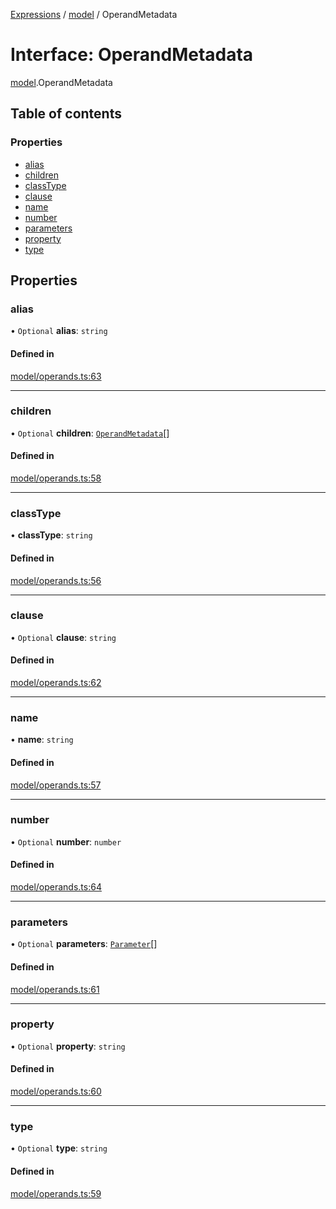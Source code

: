 [Expressions](../README.md) / [model](../modules/model.md) / OperandMetadata

# Interface: OperandMetadata

[model](../modules/model.md).OperandMetadata

## Table of contents

### Properties

- [alias](model.OperandMetadata.md#alias)
- [children](model.OperandMetadata.md#children)
- [classType](model.OperandMetadata.md#classtype)
- [clause](model.OperandMetadata.md#clause)
- [name](model.OperandMetadata.md#name)
- [number](model.OperandMetadata.md#number)
- [parameters](model.OperandMetadata.md#parameters)
- [property](model.OperandMetadata.md#property)
- [type](model.OperandMetadata.md#type)

## Properties

### alias

• `Optional` **alias**: `string`

#### Defined in

[model/operands.ts:63](https://github.com/FlavioLionelRita/3xpr/blob/a373ee9/src/lib/model/operands.ts#L63)

___

### children

• `Optional` **children**: [`OperandMetadata`](model.OperandMetadata.md)[]

#### Defined in

[model/operands.ts:58](https://github.com/FlavioLionelRita/3xpr/blob/a373ee9/src/lib/model/operands.ts#L58)

___

### classType

• **classType**: `string`

#### Defined in

[model/operands.ts:56](https://github.com/FlavioLionelRita/3xpr/blob/a373ee9/src/lib/model/operands.ts#L56)

___

### clause

• `Optional` **clause**: `string`

#### Defined in

[model/operands.ts:62](https://github.com/FlavioLionelRita/3xpr/blob/a373ee9/src/lib/model/operands.ts#L62)

___

### name

• **name**: `string`

#### Defined in

[model/operands.ts:57](https://github.com/FlavioLionelRita/3xpr/blob/a373ee9/src/lib/model/operands.ts#L57)

___

### number

• `Optional` **number**: `number`

#### Defined in

[model/operands.ts:64](https://github.com/FlavioLionelRita/3xpr/blob/a373ee9/src/lib/model/operands.ts#L64)

___

### parameters

• `Optional` **parameters**: [`Parameter`](model.Parameter.md)[]

#### Defined in

[model/operands.ts:61](https://github.com/FlavioLionelRita/3xpr/blob/a373ee9/src/lib/model/operands.ts#L61)

___

### property

• `Optional` **property**: `string`

#### Defined in

[model/operands.ts:60](https://github.com/FlavioLionelRita/3xpr/blob/a373ee9/src/lib/model/operands.ts#L60)

___

### type

• `Optional` **type**: `string`

#### Defined in

[model/operands.ts:59](https://github.com/FlavioLionelRita/3xpr/blob/a373ee9/src/lib/model/operands.ts#L59)
